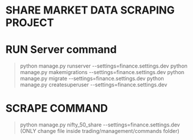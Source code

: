 # SHARE MARKET DATA SCRAPING PROJECT
# RUN Server command
> python manage.py runserver --settings=finance.settings.dev
> python manage.py makemigrations --settings=finance.settings.dev
> python manage.py migrate --settings=finance.settings.dev
 > python manage.py createsuperuser --settings=finance.settings.dev


# SCRAPE COMMAND

> python manage.py nifty_50_share --settings=finance.settings.dev (ONLY change file inside trading/management/commands folder)
